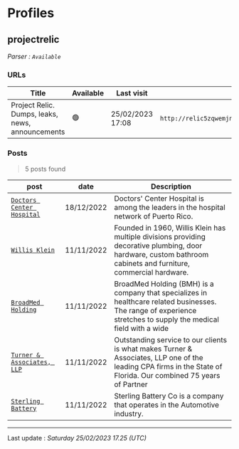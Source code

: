 # Profiles

## **projectrelic**


_Parser : `Available`_

### URLs
| Title | Available | Last visit | fqdn | Screenshot 
|---|---|---|---|---|
| Project Relic. Dumps, leaks, news, announcements | 🟢 | 25/02/2023 17:08 | `http://relic5zqwemjnu4veilml6prgyedj6phs7de3udhicuq53z37klxm6qd.onion` | <a href="https://www.ransomware.live/screenshots/relic5zqwemjnu4veilml6prgyedj6phs7de3udhicuq53z37klxm6qd-onion.png" target=_blank>📸</a> | 

### Posts

> 5 posts found

| post | date | Description
|---|---|---|
| [`Doctors Center Hospital`](https://google.com/search?q=Doctors+Center+Hospital) | 18/12/2022 | Doctors' Center Hospital is among the leaders in the hospital network of Puerto Rico. |
| [`Willis Klein`](https://google.com/search?q=Willis+Klein) | 11/11/2022 | Founded in 1960, Willis Klein has multiple divisions providing decorative plumbing, door hardware, custom bathroom cabinets and furniture, commercial hardware. |
| [`BroadMed Holding`](https://google.com/search?q=BroadMed+Holding) | 11/11/2022 | BroadMed Holding (BMH) is a company that specializes in healthcare related businesses. The range of experience stretches to supply the medical field with a wide |
| [`Turner & Associates, LLP`](https://google.com/search?q=Turner+%26+Associates%2C+LLP) | 11/11/2022 | Outstanding service to our clients is what makes Turner & Associates, LLP one of the leading CPA firms in the State of Florida. Our combined 75 years of Partner |
| [`Sterling Battery`](https://google.com/search?q=Sterling+Battery) | 11/11/2022 | Sterling Battery Co is a company that operates in the Automotive industry. |

 --- 


Last update : _Saturday 25/02/2023 17.25 (UTC)_
